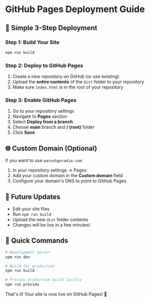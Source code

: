 # GitHub Pages Deployment Guide

## 🚀 Simple 3-Step Deployment

### Step 1: Build Your Site
```bash
npm run build
```

### Step 2: Deploy to GitHub Pages
1. Create a new repository on GitHub (or use existing)
2. Upload the **entire contents** of the `dist` folder to your repository
3. Make sure `index.html` is in the root of your repository

### Step 3: Enable GitHub Pages
1. Go to your repository settings
2. Navigate to **Pages** section
3. Select **Deploy from a branch**
4. Choose **main** branch and **/ (root)** folder
5. Click **Save**

## 🌐 Custom Domain (Optional)
If you want to use `aarushgoradia.com`:
1. In your repository settings → Pages
2. Add your custom domain in the **Custom domain** field
3. Configure your domain's DNS to point to GitHub Pages

## 📝 Future Updates
- Edit your site files
- Run `npm run build` 
- Upload the new `dist` folder contents
- Changes will be live in a few minutes!

## 🔧 Quick Commands
```bash
# Development server
npm run dev

# Build for production
npm run build

# Preview production build locally
npm run preview
```

That's it! Your site is now live on GitHub Pages! 🎉
